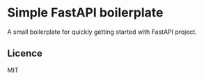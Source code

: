 # Simple FastAPI boilerplate

A small boilerplate for quickly getting started with FastAPI project.

## Licence

MIT
